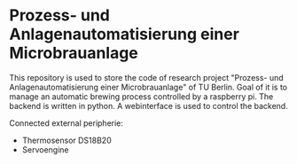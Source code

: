 # Prozess- und Anlagenautomatisierung einer Microbrauanlage
This repository is used to store the code of research project "Prozess- und Anlagenautomatisierung einer Microbrauanlage" of TU Berlin.
Goal of it is to manage an automatic brewing process controlled by a raspberry pi. The backend is written in python.
A webinterface is used to control the backend.

Connected external peripherie:
* Thermosensor DS18B20
* Servoengine 
